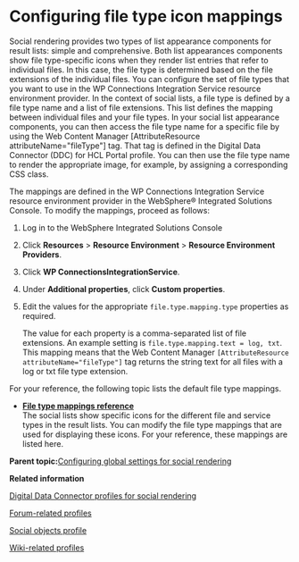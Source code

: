 # Configuring file type icon mappings 

Social rendering provides two types of list appearance components for result lists: simple and comprehensive. Both list appearances components show file type-specific icons when they render list entries that refer to individual files. In this case, the file type is determined based on the file extensions of the individual files. You can configure the set of file types that you want to use in the WP Connections Integration Service resource environment provider. In the context of social lists, a file type is defined by a file type name and a list of file extensions. This list defines the mapping between individual files and your file types. In your social list appearance components, you can then access the file type name for a specific file by using the Web Content Manager \[AttributeResource attributeName="fileType"\] tag. That tag is defined in the Digital Data Connector \(DDC\) for HCL Portal profile. You can then use the file type name to render the appropriate image, for example, by assigning a corresponding CSS class.

The mappings are defined in the WP Connections Integration Service resource environment provider in the WebSphere® Integrated Solutions Console. To modify the mappings, proceed as follows:

1.  Log in to the WebSphere Integrated Solutions Console

2.  Click **Resources** \> **Resource Environment** \> **Resource Environment Providers**.

3.  Click **WP ConnectionsIntegrationService**.

4.  Under **Additional properties**, click **Custom properties**.

5.  Edit the values for the appropriate `file.type.mapping.type` properties as required.

    The value for each property is a comma-separated list of file extensions. An example setting is `file.type.mapping.text = log, txt`. This mapping means that the Web Content Manager `[AttributeResource attributeName="fileType"]` tag returns the string text for all files with a log or txt file type extension.


For your reference, the following topic lists the default file type mappings.

-   **[File type mappings reference ](../social/soc_rendr_file_type_mapngs.md)**  
The social lists show specific icons for the different file and service types in the result lists. You can modify the file type mappings that are used for displaying these icons. For your reference, these mappings are listed here.

**Parent topic:**[Configuring global settings for social rendering ](../social/soc_rendr_cfg_global.md)

**Related information**  


[Digital Data Connector profiles for social rendering ](../social/soc_rendr_lst_rndr_prfls.md)

[Forum-related profiles ](../social/soc_rendr_prfls_forums.md)

[Social objects profile ](../social/soc_rendr_prfls_social_objects.md)

[Wiki-related profiles ](../social/soc_rendr_prfls_wikis.md)

